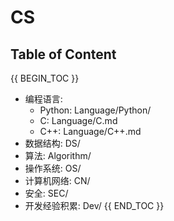# CS

## Table of Content

{{ BEGIN_TOC }}
- 编程语言:
  - Python: Language/Python/
  - C: Language/C.md
  - C++: Language/C++.md
- 数据结构: DS/
- 算法: Algorithm/
- 操作系统: OS/
- 计算机网络: CN/
- 安全: SEC/
- 开发经验积累: Dev/
{{ END_TOC }}